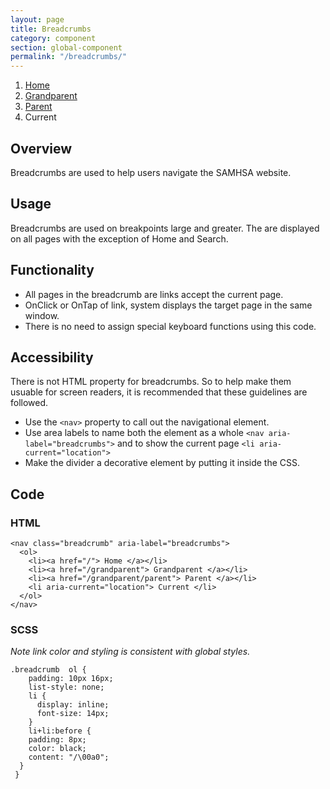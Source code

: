 ```yaml
---
layout: page
title: Breadcrumbs
category: component
section: global-component
permalink: "/breadcrumbs/"
---
```



<nav class="breadcrumb" aria-label="breadcrumbs">
  <ol>
    <li><a href="/"> Home </a></li>
    <li><a href="/grandparent"> Grandparent </a></li>
    <li><a href="/grandparent/parent"> Parent </a></li>
    <li aria-current="location"> Current </li>
  </ol>
</nav>

## Overview
Breadcrumbs are used to help users navigate the SAMHSA website.

## Usage
Breadcrumbs are used on breakpoints large and greater. The are displayed on all pages with the exception of Home and Search.

## Functionality
* All pages in the breadcrumb are links accept the current page.
* OnClick or OnTap of link, system displays the target page in the same window.
* There is no need to assign special keyboard functions using this code.

## Accessibility
There is not HTML property for breadcrumbs. So to help make them usuable for screen readers, it is recommended that these guidelines are followed.
* Use the ```<nav>``` property to call out the navigational element.
* Use area labels to name both the element as a whole ```<nav aria-label="breadcrumbs">``` and to show the current page ```<li aria-current="location">```
* Make the divider a decorative element by putting it inside the CSS.

## Code
### HTML

```
<nav class="breadcrumb" aria-label="breadcrumbs">
  <ol>
    <li><a href="/"> Home </a></li>
    <li><a href="/grandparent"> Grandparent </a></li>
    <li><a href="/grandparent/parent"> Parent </a></li>
    <li aria-current="location"> Current </li>
  </ol>
</nav>
```

### SCSS
_Note link color and styling is consistent with global styles._
```
.breadcrumb  ol {
    padding: 10px 16px;
    list-style: none;
    li {
      display: inline;
      font-size: 14px;
    }
    li+li:before {
    padding: 8px;
    color: black;
    content: "/\00a0";
  }
 }
 ```
